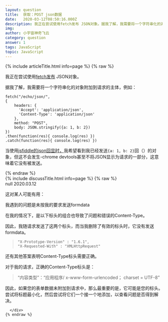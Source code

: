```yaml
---
layout: question
title:  获取：POST json数据
date:   2020-03-12T08:50:16.000Z
description: 我正在尝试使用fetch发布 JSON对象。据我了解，我需要将一个字符串化的对象附加到请求的主体，例如：fetch("/echo/json/",...
img: 
author: 小宇宙神奇飞云
category: question
answer: 1
tags: JavaScript
topic: JavaScript
---
```

<div class="article-root">
  <div class="article">
    {% include articleTitle.html info=page %}
    {% raw %}
    <div class="article-content"><p><font style="vertical-align: inherit;"><font style="vertical-align: inherit;">我正在尝试使用</font></font><a href="https://developer.mozilla.org/en-US/docs/Web/API/GlobalFetch/fetch"><font style="vertical-align: inherit;"><font style="vertical-align: inherit;">fetch发布</font></font></a><font style="vertical-align: inherit;"><font style="vertical-align: inherit;"> JSON对象</font><font style="vertical-align: inherit;">。</font></font></p>

<p><font style="vertical-align: inherit;"><font style="vertical-align: inherit;">据我了解，我需要将一个字符串化的对象附加到请求的主体，例如：</font></font></p>

<pre class="lang-js prettyprint-override"><code>fetch("/echo/json/",<font></font>
{<font></font>
    headers: {<font></font>
      'Accept': 'application/json',<font></font>
      'Content-Type': 'application/json'<font></font>
    },<font></font>
    method: "POST",<font></font>
    body: JSON.stringify({a: 1, b: 2})<font></font>
})<font></font>
.then(function(res){ console.log(res) })<font></font>
.catch(function(res){ console.log(res) })<font></font>
</code></pre>

<p><font style="vertical-align: inherit;"><font style="vertical-align: inherit;">当使用</font></font><a href="https://jsfiddle.net/abbpbah4/"><font style="vertical-align: inherit;"><font style="vertical-align: inherit;">jsfiddle的json回显时，</font></font></a><font style="vertical-align: inherit;"><font style="vertical-align: inherit;">我希望看到我已经发送</font></font><code>{a: 1, b: 2}</code><font style="vertical-align: inherit;"><font style="vertical-align: inherit;">回</font><font style="vertical-align: inherit;">（</font><font style="vertical-align: inherit;">）</font><font style="vertical-align: inherit;">的对象</font><font style="vertical-align: inherit;">，但这不会发生-chrome devtools甚至不将JSON显示为请求的一部分，这意味着它没有被发送。</font></font></p></div>
    {% endraw %}
  </div>

  <div class="discuss-wrapper">
    {% include discussTitle.html info=page %}
    {% raw %}
    <div class="discuss-item">
        <div class="discuss-parent">
          <div class="discuss-meta">
            <span class="discuss-user">null</span>
            <span class="discuss-time">2020.03.12</span>
          </div>
          <div class="discuss-comment"><p><font style="vertical-align: inherit;"><font style="vertical-align: inherit;">这对某人可能有用：</font></font></p>

<p><font style="vertical-align: inherit;"><font style="vertical-align: inherit;">我遇到的问题是未按我的要求发送formdata</font></font></p>

<p><font style="vertical-align: inherit;"><font style="vertical-align: inherit;">在我的情况下，是以下标头的组合也导致了问题和错误的Content-Type。</font></font></p>

<p><font style="vertical-align: inherit;"><font style="vertical-align: inherit;">因此，我随请求发送了这两个标头，而当我删除了有效的标头时，它没有发送formdata。</font></font></p>

<blockquote>
<pre><code>"X-Prototype-Version" : "1.6.1",<font></font>
"X-Requested-With" : "XMLHttpRequest"<font></font>
</code></pre>
</blockquote>

<p><font style="vertical-align: inherit;"><font style="vertical-align: inherit;">还有其他答案表明Content-Type标头需要正确。</font></font></p>

<p><font style="vertical-align: inherit;"><font style="vertical-align: inherit;">对于我的请求，正确的Content-Type标头是：</font></font></p>

<blockquote>
  <p><font style="vertical-align: inherit;"><font style="vertical-align: inherit;">“内容类型”：“应用程序/ x-www-form-urlencoded； charset = UTF-8”</font></font></p>
</blockquote>

<p><font style="vertical-align: inherit;"><font style="vertical-align: inherit;">因此，如果您的表单数据未附加到请求中，那么最重要的是，它可能是您的标头。</font><font style="vertical-align: inherit;">尝试将标题最小化，然后尝试将它们一个接一个地添加，以查看问题是否得到解决。</font></font></p></div>
        </div>
        
      </div>
    {% endraw %}
  </div>
<div>
